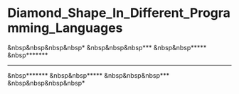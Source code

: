 # Diamond_Shape_In_Different_Programming_Languages

&nbsp&nbsp&nbsp&nbsp*
&nbsp&nbsp&nbsp***
&nbsp&nbsp*****
&nbsp*******
*********
&nbsp*******
&nbsp&nbsp*****
&nbsp&nbsp&nbsp***
&nbsp&nbsp&nbsp&nbsp*
    
